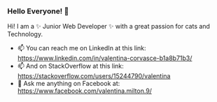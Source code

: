### Hello Everyone! 👋

Hi! I am a ✨ Junior Web Developer ✨ with a great passion for cats and Technology.


- 📫 You can reach me on LinkedIn at this link: https://www.linkedin.com/in/valentina-corvasce-b1a8b71b3/
- 📫 And on StackOverflow at this link: https://stackoverflow.com/users/15244790/valentina 
- 💬 Ask me anything on Facebook at: https://www.facebook.com/valentina.milton.9/


